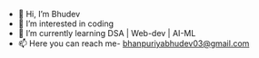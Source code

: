- 👋 Hi, I’m Bhudev 
- 👀 I’m interested in coding
- 🌱 I’m currently learning DSA | Web-dev | AI-ML
- 📫 Here you can reach me- bhanpuriyabhudev03@gmail.com


<!---
bhudevbhanpuriya/bhudevbhanpuriya is a ✨ special ✨ repository because its `README.md` (this file) appears on your GitHub profile.
You can click the Preview link to take a look at your changes.
--->
